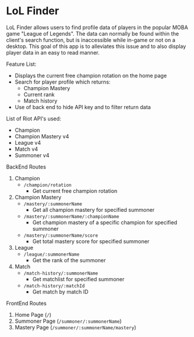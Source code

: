 # LoL Finder
LoL Finder allows users to find profile data of players in the popular MOBA game "League of Legends".  The data can normally be found within
the client's search function, but is inaccessible while in-game or not on a desktop.  This goal of this app is to alleviates this issue and to 
also display player data in an easy to read manner.

Feature List:  
* Displays the current free champion rotation on the home page
* Search for player profile which returns:
  * Champion Mastery
  * Current rank
  * Match history
* Use of back end to hide API key and to filter return data

List of Riot API's used:  
* Champion
* Champion Mastery v4
* League v4
* Match v4
* Summoner v4

BackEnd Routes
1. Champion
   * `/champion/rotation`
     * Get current free champion rotation
2. Champion Mastery
   * `/mastery/:summonerName`
     * Get all champion mastery for specified summoner
   * `/mastery/:summonerName/:championName`
     * Get champion mastery of a specific champion for specified summoner
   * `/mastery/:summonerName/score`
     * Get total mastery score for specified summoner
3. League 
   * `/league/:summonerName`
     * Get the rank of the summoner
4. Match
   * `/match-history/:summonerName`
     * Get matchlist for specified summoner
   * `/match-history/:matchId `
     * Get match by match ID

FrontEnd Routes  
1. Home Page (`/`)
2. Summoner Page (`/summoner/:summonerName`)
3. Mastery Page (`/summoner/:summonerName/mastery`)
